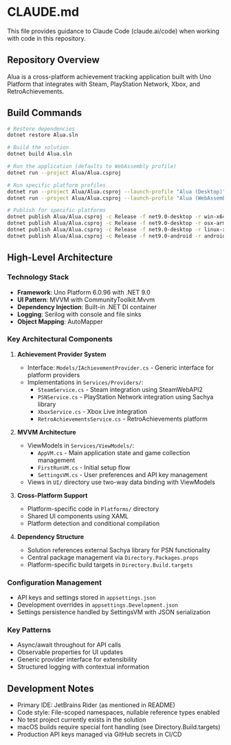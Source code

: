 # CLAUDE.md

This file provides guidance to Claude Code (claude.ai/code) when working with code in this repository.

## Repository Overview

Alua is a cross-platform achievement tracking application built with Uno Platform that integrates with Steam, PlayStation Network, Xbox, and RetroAchievements.

## Build Commands

```bash
# Restore dependencies
dotnet restore Alua.sln

# Build the solution
dotnet build Alua.sln

# Run the application (defaults to WebAssembly profile)
dotnet run --project Alua/Alua.csproj

# Run specific platform profiles
dotnet run --project Alua/Alua.csproj --launch-profile "Alua (Desktop)"
dotnet run --project Alua/Alua.csproj --launch-profile "Alua (WebAssembly)"

# Publish for specific platforms
dotnet publish Alua/Alua.csproj -c Release -f net9.0-desktop -r win-x64 --self-contained
dotnet publish Alua/Alua.csproj -c Release -f net9.0-desktop -r osx-arm64 --self-contained
dotnet publish Alua/Alua.csproj -c Release -f net9.0-desktop -r linux-x64 --self-contained
dotnet publish Alua/Alua.csproj -c Release -f net9.0-android -r android-arm64
```

## High-Level Architecture

### Technology Stack
- **Framework**: Uno Platform 6.0.96 with .NET 9.0
- **UI Pattern**: MVVM with CommunityToolkit.Mvvm
- **Dependency Injection**: Built-in .NET DI container
- **Logging**: Serilog with console and file sinks
- **Object Mapping**: AutoMapper

### Key Architectural Components

1. **Achievement Provider System**
   - Interface: `Models/IAchievementProvider.cs` - Generic interface for platform providers
   - Implementations in `Services/Providers/`:
     - `SteamService.cs` - Steam integration using SteamWebAPI2
     - `PSNService.cs` - PlayStation Network integration using Sachya library
     - `XboxService.cs` - Xbox Live integration
     - `RetroAchievementsService.cs` - RetroAchievements platform

2. **MVVM Architecture**
   - ViewModels in `Services/ViewModels/`:
     - `AppVM.cs` - Main application state and game collection management
     - `FirstRunVM.cs` - Initial setup flow
     - `SettingsVM.cs` - User preferences and API key management
   - Views in `UI/` directory use two-way data binding with ViewModels

3. **Cross-Platform Support**
   - Platform-specific code in `Platforms/` directory
   - Shared UI components using XAML
   - Platform detection and conditional compilation

4. **Dependency Structure**
   - Solution references external Sachya library for PSN functionality
   - Central package management via `Directory.Packages.props`
   - Platform-specific build targets in `Directory.Build.targets`

### Configuration Management
- API keys and settings stored in `appsettings.json`
- Development overrides in `appsettings.Development.json`
- Settings persistence handled by SettingsVM with JSON serialization

### Key Patterns
- Async/await throughout for API calls
- Observable properties for UI updates
- Generic provider interface for extensibility
- Structured logging with contextual information

## Development Notes

- Primary IDE: JetBrains Rider (as mentioned in README)
- Code style: File-scoped namespaces, nullable reference types enabled
- No test project currently exists in the solution
- macOS builds require special font handling (see Directory.Build.targets)
- Production API keys managed via GitHub secrets in CI/CD